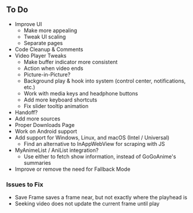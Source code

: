 ## To Do

- Improve UI
    - Make more appealing
    - Tweak UI scaling
    - Separate pages
- Code Cleanup & Comments
- Video Player Tweaks
    - Make buffer indicator more consistent
    - Action when video ends
    - Picture-in-Picture?
    - Background play & hook into system (control center, notifications, etc.)
    - Work with media keys and headphone buttons
    - Add more keyboard shortcuts
    - Fix slider tooltip animation
- Handoff?
- Add more sources
- Proper Downloads Page
- Work on Android support
- Add support for Windows, Linux, and macOS (Intel / Universal)
    - Find an alternative to InAppWebView for scraping with JS
- MyAnimeList / AniList integration?
    - Use either to fetch show information, instead of GoGoAnime's summaries
- Improve or remove the need for Fallback Mode

### Issues to Fix

- Save Frame saves a frame near, but not exactly where the playhead is
- Seeking video does not update the current frame until play
